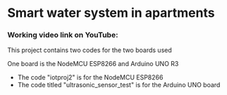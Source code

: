 
<h1>Smart water system in apartments</h1>
<h3> Working video link on YouTube:</h3>
<a href="https://youtu.be/kwC6k0lqpd4" target="_blank"><i class="fa fa-youtube-play" style="font-size:48px;color:red"></i></a>
<p>This project contains two codes for the two boards used<p>
<p> One board is the NodeMCU ESP8266 and Arduino UNO R3</p>
<ul>
  <li>The code "iotproj2" is for the NodeMCU ESP8266</li>
  <li>The code titled "ultrasonic_sensor_test" is for the Arduino UNO board</li>
</ul>  
